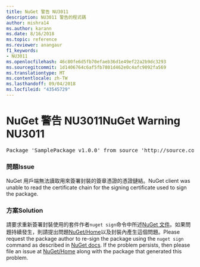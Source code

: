 ```yaml
---
title: NuGet 警告 NU3011
description: NU3011 警告的程式碼
author: mishra14
ms.author: karann
ms.date: 8/16/2018
ms.topic: reference
ms.reviewer: anangaur
f1_keywords:
- NU3011
ms.openlocfilehash: 46c80fe6d5fb70efaeb36d1e49ef22a2b9dc3293
ms.sourcegitcommit: 1d1406764c6af5fb7801d462e0c4afc9092fa569
ms.translationtype: MT
ms.contentlocale: zh-TW
ms.lasthandoff: 09/04/2018
ms.locfileid: "43545729"
---
```

# <a name="nuget-warning-nu3011"></a><span data-ttu-id="beac2-103">NuGet 警告 NU3011</span><span class="sxs-lookup"><span data-stu-id="beac2-103">NuGet Warning NU3011</span></span>

<pre>Package 'SamplePackage v1.0.0' from source 'http://source.com/index.json': The primary signature is invalid.</pre>

### <a name="issue"></a><span data-ttu-id="beac2-104">問題</span><span class="sxs-lookup"><span data-stu-id="beac2-104">Issue</span></span>

<span data-ttu-id="beac2-105">NuGet 用戶端無法讀取用來簽署封裝的簽章憑證的憑證鏈結。</span><span class="sxs-lookup"><span data-stu-id="beac2-105">NuGet client was unable to read the certificate chain for the signing certificate used to sign the package.</span></span>


### <a name="solution"></a><span data-ttu-id="beac2-106">方案</span><span class="sxs-lookup"><span data-stu-id="beac2-106">Solution</span></span>

<span data-ttu-id="beac2-107">請要求重新簽署封裝使用的套件作者`nuget sign`命令中所述[NuGet 文件](https://docs.microsoft.com/en-us/nuget/create-packages/sign-a-package)。如果問題持續發生，則請提出問題[NuGet/Home](https://github.com/NuGet/Home/issues)以及封裝內產生這個問題。</span><span class="sxs-lookup"><span data-stu-id="beac2-107">Please request the package author to re-sign the package using the `nuget sign` command as described in [NuGet docs](https://docs.microsoft.com/en-us/nuget/create-packages/sign-a-package). If the problem persists, then please file an issue at [NuGet/Home](https://github.com/NuGet/Home/issues) along with the package that generated this problem.</span></span>


